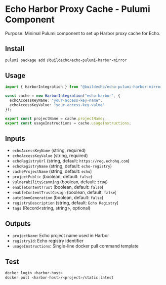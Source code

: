 # Echo Harbor Proxy Cache - Pulumi Component

Purpose: Minimal Pulumi component to set up Harbor proxy cache for Echo.

## Install
```bash
pulumi package add @buildecho/echo-pulumi-harbor-mirror
```

## Usage
```ts
import { HarborIntegration } from "@buildecho/echo-pulumi-harbor-mirror";

const cache = new HarborIntegration("echo-harbor", {
  echoAccessKeyName: "your-access-key-name",
  echoAccessKeyValue: "your-access-key-value"
});

export const projectName = cache.projectName;
export const usageInstructions = cache.usageInstructions;
```

## Inputs
- `echoAccessKeyName` (string, required)
- `echoAccessKeyValue` (string, required)
- `echoRegistryUrl` (string, default: `https://reg.echohq.com`)
- `echoRegistryName` (string, default: `echo-registry`)
- `cacheProjectName` (string, default: `echo`)
- `projectPublic` (boolean, default: `false`)
- `vulnerabilityScanning` (boolean, default: `true`)
- `enableContentTrust` (boolean, default: `false`)
- `enableContentTrustCosign` (boolean, default: `false`)
- `autoSbomGeneration` (boolean, default: `false`)
- `registryDescription` (string, default: `Echo Registry`)
- `tags` (Record<string, string>, optional)

## Outputs
- `projectName`: Echo project name used in Harbor
- `registryId`: Echo registry identifier
- `usageInstructions`: Single-line docker pull command template

## Test
```bash
docker login <harbor-host>
docker pull <harbor-host>/<project>/static:latest
```
